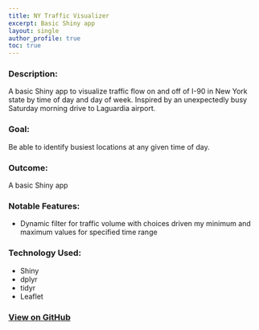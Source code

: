 ```yaml
---
title: NY Traffic Visualizer
excerpt: Basic Shiny app
layout: single
author_profile: true
toc: true
---
```


### Description:
A basic Shiny app to visualize traffic flow on and off of I-90 in New York state by time of day and day of week. Inspired by an unexpectedly busy Saturday morning drive to Laguardia airport.

### Goal:
Be able to identify busiest locations at any given time of day.

### Outcome:
A basic Shiny app

### Notable Features:
* Dynamic filter for traffic volume with choices driven my minimum and maximum values for specified time range

### Technology Used:
* Shiny
* dplyr
* tidyr
* Leaflet

### [View on GitHub](https://github.com/matthewjrogers/NY-Tolls-Shiny)
